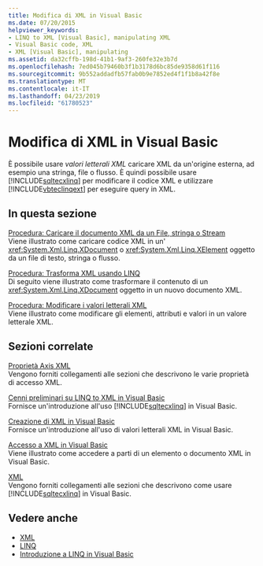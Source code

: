 ```yaml
---
title: Modifica di XML in Visual Basic
ms.date: 07/20/2015
helpviewer_keywords:
- LINQ to XML [Visual Basic], manipulating XML
- Visual Basic code, XML
- XML [Visual Basic], manipulating
ms.assetid: da32cffb-198d-41b1-9af3-260fe32e3b7d
ms.openlocfilehash: 7ed045b79460b3f1b3178d6bc85de9358d61f116
ms.sourcegitcommit: 9b552addadfb57fab0b9e7852ed4f1f1b8a42f8e
ms.translationtype: MT
ms.contentlocale: it-IT
ms.lasthandoff: 04/23/2019
ms.locfileid: "61780523"
---
```

# <a name="manipulating-xml-in-visual-basic"></a>Modifica di XML in Visual Basic
È possibile usare *valori letterali XML* caricare XML da un'origine esterna, ad esempio una stringa, file o flusso. È quindi possibile usare [!INCLUDE[sqltecxlinq](~/includes/sqltecxlinq-md.md)] per modificare il codice XML e utilizzare [!INCLUDE[vbteclinqext](~/includes/vbteclinqext-md.md)] per eseguire query in XML.  
  
## <a name="in-this-section"></a>In questa sezione  
 [Procedura: Caricare il documento XML da un File, stringa o Stream](../../../../visual-basic/programming-guide/language-features/xml/how-to-load-xml-from-a-file-string-or-stream.md)  
 Viene illustrato come caricare codice XML in un' <xref:System.Xml.Linq.XDocument> o <xref:System.Xml.Linq.XElement> oggetto da un file di testo, stringa o flusso.  
  
 [Procedura: Trasforma XML usando LINQ](../../../../visual-basic/programming-guide/language-features/xml/how-to-transform-xml-by-using-linq.md)  
 Di seguito viene illustrato come trasformare il contenuto di un <xref:System.Xml.Linq.XDocument> oggetto in un nuovo documento XML.  
  
 [Procedura: Modificare i valori letterali XML](../../../../visual-basic/programming-guide/language-features/xml/how-to-modify-xml-literals.md)  
 Viene illustrato come modificare gli elementi, attributi e valori in un valore letterale XML.  
  
## <a name="related-sections"></a>Sezioni correlate  
 [Proprietà Axis XML](../../../../visual-basic/language-reference/xml-axis/index.md)  
 Vengono forniti collegamenti alle sezioni che descrivono le varie proprietà di accesso XML.  
  
 [Cenni preliminari su LINQ to XML in Visual Basic](../../../../visual-basic/programming-guide/language-features/xml/overview-of-linq-to-xml.md)  
 Fornisce un'introduzione all'uso [!INCLUDE[sqltecxlinq](~/includes/sqltecxlinq-md.md)] in Visual Basic.  
  
 [Creazione di XML in Visual Basic](../../../../visual-basic/programming-guide/language-features/xml/creating-xml.md)  
 Fornisce un'introduzione all'uso di valori letterali XML in Visual Basic.  
  
 [Accesso a XML in Visual Basic](../../../../visual-basic/programming-guide/language-features/xml/accessing-xml.md)  
 Viene illustrato come accedere a parti di un elemento o documento XML in Visual Basic.  
  
 [XML](../../../../visual-basic/programming-guide/language-features/xml/index.md)  
 Vengono forniti collegamenti alle sezioni che descrivono come usare [!INCLUDE[sqltecxlinq](~/includes/sqltecxlinq-md.md)] in Visual Basic.  
  
## <a name="see-also"></a>Vedere anche

- [XML](../../../../visual-basic/programming-guide/language-features/xml/index.md)
- [LINQ](../../../../visual-basic/programming-guide/language-features/linq/index.md)
- [Introduzione a LINQ in Visual Basic](../../../../visual-basic/programming-guide/language-features/linq/introduction-to-linq.md)
